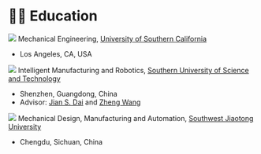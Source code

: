 # 👨‍🎓 Education

<img src="https://img.shields.io/badge/Ph.D.-08/2025--now-blue?style=flat-square"> Mechanical Engineering, [University of Southern California](https://www.usc.edu/)

* Los Angeles, CA, USA

<img src="https://img.shields.io/badge/M.Eng.-09/2022--06/2025-blue?style=flat-square"> Intelligent Manufacturing and Robotics, [Southern University of Science and Technology](https://www.sustech.edu.cn/en/)

* Shenzhen, Guangdong, China
* Advisor: [Jian S. Dai](https://sustech.edu.cn/en/faculties/daijiansheng.html) and [Zheng Wang](https://ieeexplore.ieee.org/author/37085463419)


<img src="https://img.shields.io/badge/B.Eng.-09/2018--06/2022-blue?style=flat-square"> Mechanical Design, Manufacturing and Automation, [Southwest Jiaotong University](https://en.swjtu.edu.cn/)

* Chengdu, Sichuan, China
    <!-- * Thesis: The Topography Adaptive Design of a Bipedal Leg-Wheeled Robot
    [<a href="/files/paper_pdf/UG_Thesis.pdf" target="_blank">PDF in Chinese</a>]
    [<a href="/files/paper_video/UG_thesis.mp4" target="_blank">Video</a>] -->






<!-- # 💼 Services

<!-- ### Journal Reviewer

* [IEEE Transactions on Neural Networks and Learning Systems (TNNLS)](https://ieeexplore.ieee.org/xpl/RecentIssue.jsp?punumber=5962385)

### Program Committee and/or Reviewer for Conferences and Workshops

* [ICCV 2023](https://iccv2023.thecvf.com/) -->

<!-- ### Conference Reviewer

* IEEE/CVF Conference on Computer Vision and Pattern Recognition [(CVPR)](https://ieeexplore.ieee.org/xpl/conhome/1000147/all-proceedings)
* IEEE/CVF International Conference on Computer Vision [(ICCV)](https://ieeexplore.ieee.org/xpl/conhome/1000149/all-proceedings)
* European Conference on Computer Vision [(ECCV)](https://www.ecva.net/index.php#conferences)
* AAAI Conference on Artificial Intelligence [(AAAI)](https://aaai.org/conference/aaai/)
* International Joint Conference on Artificial Intelligence [(IJCAI)](https://www.ijcai.org/)
* IEEE International Conference on Multimedia and Expo [(ICME)](https://ieeexplore.ieee.org/xpl/conhome/1000477/all-proceedings)
* ACM International Conference on Multimedia Retrieval [(ICMR)](http://icmr2024.org/)
* Asian Conference on Computer Vision [(ACCV)](https://link.springer.com/conference/accv)
* International Conference on Pattern Recognition [(ICPR)](https://ieeexplore.ieee.org/xpl/conhome/1000545/all-proceedings)

### Journal Reviewer

* IEEE Transactions on Neural Networks and Learning Systems [(TNNLS)](https://ieeexplore.ieee.org/xpl/RecentIssue.jsp?punumber=5962385)
* ACM Transactions on Intelligent Systems and Technology [(ACM TIST)](https://dl.acm.org/journal/tist)
* Journal of Visual Communication and Image Representation [(JVCI)](https://www.sciencedirect.com/journal/journal-of-visual-communication-and-image-representation)
* Concurrency and Computation: Practice and Experience [(CPE)](https://onlinelibrary.wiley.com/journal/15320634)

### Program Committee for Conferences and Workshops

* Session Chair, The First Westlake Robot Learning Symposium -->

